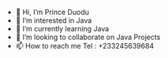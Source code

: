 - 👋 Hi, I’m Prince Duodu
- 👀 I’m interested in Java
- 🌱 I’m currently learning Java
- 💞️ I’m looking to collaborate on Java Projects 
- 📫 How to reach me Tel : +233245639684


<!---
princeduodu/princeduodu is a ✨ special ✨ repository because its `README.md` (this file) appears on your GitHub profile.
You can click the Preview link to take a look at your changes.
--->
